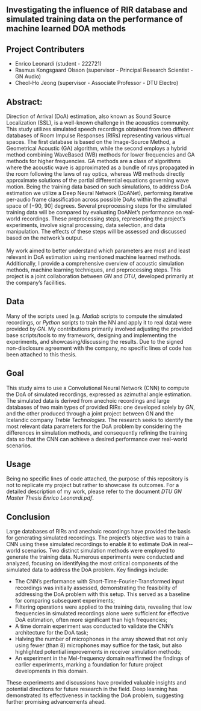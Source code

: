 ## Investigating the influence of RIR database and simulated training data on the performance of machine learned DOA methods

## Project Contributers
<ul>
  <li>Enrico Leonardi (student - 222721)</li>
  <li>Rasmus Kongsgaard Olsson (supervisor - Principal Research Scientist - GN Audio)</li>
  <li>Cheol-Ho Jeong (supervisor - Associate Professor - DTU Electro)</li>
</ul>

## Abstract:
Direction of Arrival (DoA) estimation, also known as Sound Source Localization (SSL), is a well­-known challenge in the acoustics community. This study utilizes simulated speech recordings obtained from two different databases of Room Impulse Responses (RIRs) representing various virtual spaces. The first database is based on the Image-Source Method, a Geometrical Acoustic (GA) algorithm, while the second employs a hybrid method combining Wave­Based (WB) methods for lower frequencies and GA methods for higher frequencies. GA methods are a class of algorithms where the acoustic wave is approximated as a bundle of rays propagated in the room following the laws of ray optics, whereas WB methods directly approximate solutions of the partial differential equations governing wave motion. Being the training data based on such simulations, to address DoA estimation we utilize a Deep Neural Network (DoANet), performing iterative per­-audio frame classification across possible DoAs within the azimuthal space of [−90, 90] degrees. Several preprocessing steps for the simulated training data will be compared by evaluating DoANet’s performance on real­world recordings. These preprocessing steps, representing the project’s experiments, involve signal processing, data selection, and data manipulation. The effects of these steps will be assessed and discussed based on the network’s output.<br/><br/> My work aimed to better understand which parameters are most and least relevant in DoA estimation using mentioned machine learned methods. Additionally, I provide a comprehensive overview of acoustic simulation methods, machine learning techniques, and preprocessing steps. This project is a joint collaboration between _GN_ and _DTU_, developed primarily at the company’s facilities.

## Data
Many of the scripts used (e.g. _Matlab_ scripts to compute the simulated recordings, or _Python_ scripts to train the NN and apply it to real data) were provided by _GN_. My contributions primarily involved adjusting the provided base scripts/tools to my framework, designing and implementing the experiments, and showcasing/discussing the results. Due to the signed non­-disclosure agreement with the company, no specific lines of code has been attached to this thesis.

## Goal
This study aims to use a Convolutional Neural Network (CNN) to compute the DoA of simulated recordings, expressed as azimuthal angle estimation. The simulated data is derived from anechoic recordings and large databases of two main types of provided RIRs: one developed solely by _GN_, and the other produced through a joint project between GN and the Icelandic company _Treble Technologies_. The research seeks to identify the most relevant data parameters for the DoA problem by considering the differences in simulation methods, and consequently refining the training data so that the CNN can achieve a desired performance over real-­world scenarios.

## Usage
Being no specific lines of code attached, the purpose of this repository is not to replicate my project but rather to showcase its outcomes. For a detailed description of my work, please refer to the document _DTU GN Master Thesis Enrico Leonardi.pdf_.

## Conclusion
Large databases of RIRs and anechoic recordings have provided the basis for generating simulated recordings. The project’s objective was to train a CNN using these simulated recordings to enable it to estimate DoA in real-­world scenarios. Two distinct simulation methods were employed to generate the training data. Numerous experiments were conducted and analyzed, focusing on identifying the most critical components of the simulated data to address the DoA problem. Key findings include:
<ul>
  <li>The CNN’s performance with Short-Time-Fourier-Transformed input recordings was initially assessed, demonstrating the feasibility of addressing the DoA problem with this setup. This served as a baseline for comparing subsequent experiments;</li>
  <li>Filtering operations were applied to the training data, revealing that low frequencies in simulated recordings alone were sufficient for effective DoA estimation, often more significant than high frequencies;</li>
  <li>A time domain experiment was conducted to validate the CNN’s architecture for the DoA task;</li>
  <li>Halving the number of microphones in the array showed that not only using fewer (than 8) microphones may suffice for the task, but also highlighted potential improvements in receiver simulation methods;</li>
  <li>An experiment in the Mel-­frequency domain reaffirmed the findings of earlier experiments, marking a foundation for future project developments in this domain.</li>
</ul>
These experiments and discussions have provided valuable insights and potential directions for future research in the field. Deep learning has demonstrated its effectiveness in tackling the DoA problem, suggesting further promising advancements ahead.
